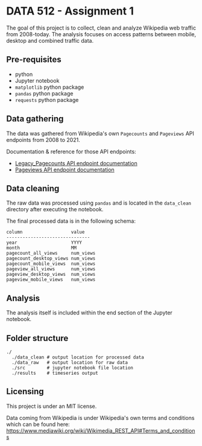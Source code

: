 # DATA 512 - Assignment 1

The goal of this project is to collect, clean and analyze Wikipedia web traffic from 2008-today. The analysis focuses on access patterns between mobile, desktop and combined traffic data. 

## Pre-requisites
- python
- Jupyter notebook
- `matplotlib` python package
- `pandas` python package
- `requests` python package

## Data gathering
The data was gathered from Wikipedia's own `Pagecounts` and `Pageviews` API endpoints from 2008 to 2021. 

Documentation & reference for those API endpoints:
- [Legacy_Pagecounts API endpoint documentation](https://wikitech.wikimedia.org/wiki/Analytics/AQS/Legacy_Pagecounts)
- [Pageviews API endpoint documentation](https://wikitech.wikimedia.org/wiki/Analytics/AQS/Pageviews)

## Data cleaning
The raw data was processed using `pandas` and is located in the `data_clean` directory after executing the notebook.

The final processed data is in the following schema:
```
column                  value
-------------------------------
year                    YYYY
month                   MM
pagecount_all_views     num_views
pagecount_desktop_views num_views
pagecount_mobile_views  num_views
pageview_all_views      num_views
pageview_desktop_views  num_views
pageview_mobile_views   num_views
```

## Analysis
The analysis itself is included within the end section of the Jupyter notebook.

## Folder structure
```
./
  ./data_clean # output location for processed data
  ./data_raw   # output location for raw data
  ./src        # jupyter notebook file location
  ./results    # timeseries output
```

## Licensing
This project is under an MIT license.

Data coming from Wikipedia is under Wikipedia's own terms and conditions which can be found here: https://www.mediawiki.org/wiki/Wikimedia_REST_API#Terms_and_conditions


